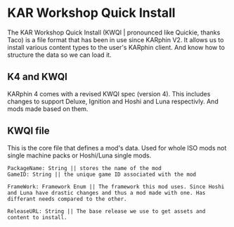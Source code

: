 # KAR Workshop Quick Install

The KAR Workshop Quick Install (KWQI | pronounced like Quickie, thanks Taco) is a file format that has been in use since KARphin V2.
It allows us to install various content types to the user's KARphin client. And know how to structure the data so we can load it.

## K4 and KWQI
KARphin 4 comes with a revised KWQI spec (version 4). This includes changes to support Deluxe, Ignition and Hoshi and Luna respectivly. And mods made based on them.

## KWQI file

This is the core file that defines a mod's data. Used for whole ISO mods not single machine packs or Hoshi/Luna single mods.

```
PackageName: String || stores the name of the mod
GameID: String || the unique game ID associated with the mod

FrameWork: Framework Enum || The framework this mod uses. Since Hoshi and Luna have drastic changes and thus a mod made with one. Has differant needs compared to the other.

ReleaseURL: String || The base release we use to get assets and content to install.
```